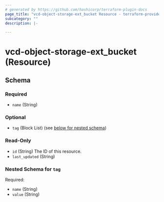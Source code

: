 ```yaml
---
# generated by https://github.com/hashicorp/terraform-plugin-docs
page_title: "vcd-object-storage-ext_bucket Resource - terraform-provider-vcd-object-storage-ext"
subcategory: ""
description: |-
  
---
```


# vcd-object-storage-ext_bucket (Resource)





<!-- schema generated by tfplugindocs -->
## Schema

### Required

- `name` (String)

### Optional

- `tag` (Block List) (see [below for nested schema](#nestedblock--tag))

### Read-Only

- `id` (String) The ID of this resource.
- `last_updated` (String)

<a id="nestedblock--tag"></a>
### Nested Schema for `tag`

Required:

- `name` (String)
- `value` (String)
